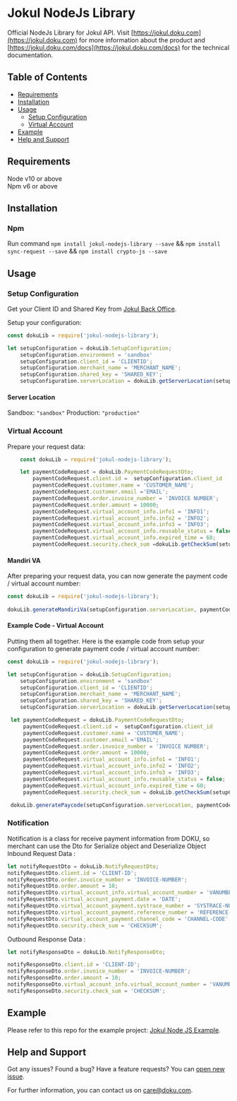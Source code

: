 # Jokul NodeJs Library

Official NodeJs Library for Jokul API. Visit [https://jokul.doku.com](https://jokul.doku.com) for more information about the product and [https://jokul.doku.com/docs](https://jokul.doku.com/docs) for the technical documentation.

## Table of Contents

- [Requirements](#requirements)
- [Installation](#installation)
- [Usage](#usage)
  - [Setup Configuration](#setup-configuration)
  - [Virtual Account](#virtual-account)
- [Example](#example)
- [Help and Support](#help-and-support)

## Requirements

Node v10 or above <br />
Npm v6 or above

## Installation

### Npm
Run command `npm install jokul-nodejs-library --save` && `npm install sync-request --save` && `npm install crypto-js --save`

## Usage

### Setup Configuration

Get your Client ID and Shared Key from [Jokul Back Office](https://jokul.doku.com/bo/login).

Setup your configuration:

```javascript
const dokuLib = require('jokul-nodejs-library');

let setupConfiguration = dokuLib.SetupConfiguration;
    setupConfiguration.environment = 'sandbox'
    setupConfiguration.client_id = 'CLIENTID';
    setupConfiguration.merchant_name = 'MERCHANT_NAME';
    setupConfiguration.shared_key = 'SHARED_KEY';
    setupConfiguration.serverLocation = dokuLib.getServerLocation(setupConfiguration.environment);

```
#### Server Location
Sandbox: `"sandbox"`
Production: `"production"`

### Virtual Account
Prepare your request data:

```javascript
    const dokuLib = require('jokul-nodejs-library');

    let paymentCodeRequest = dokuLib.PaymentCodeRequestDto;
        paymentCodeRequest.client.id =  setupConfiguration.client_id
        paymentCodeRequest.customer.name = 'CUSTOMER_NAME';
        paymentCodeRequest.customer.email ='EMAIL';
        paymentCodeRequest.order.invoice_number = 'INVOICE NUMBER';
        paymentCodeRequest.order.amount = 10000;
        paymentCodeRequest.virtual_account_info.info1 = 'INFO1';
        paymentCodeRequest.virtual_account_info.info2 = 'INFO2';
        paymentCodeRequest.virtual_account_info.info3 = 'INFO3';
        paymentCodeRequest.virtual_account_info.reusable_status = false;
        paymentCodeRequest.virtual_account_info.expired_time = 60;
        paymentCodeRequest.security.check_sum =dokuLib.getCheckSum(setupConfiguration, paymentCodeRequest);
```

#### Mandiri VA

After preparing your request data, you can now generate the payment code / virtual account number:

```javascript
const dokuLib = require('jokul-nodejs-library');
 
dokuLib.generateMandiriVa(setupConfiguration.serverLocation, paymentCodeRequest);
```

#### Example Code - Virtual Account

Putting them all together. Here is the example code from setup your configuration to generate payment code / virtual account number:

```javascript
const dokuLib = require('jokul-nodejs-library');

let setupConfiguration = dokuLib.SetupConfiguration;
    setupConfiguration.environment = 'sandbox'
    setupConfiguration.client_id = 'CLIENTID';
    setupConfiguration.merchant_name = 'MERCHANT_NAME';
    setupConfiguration.shared_key = 'SHARED_KEY';
    setupConfiguration.serverLocation = dokuLib.getServerLocation(setupConfiguration.environment);

 let paymentCodeRequest = dokuLib.PaymentCodeRequestDto;
     paymentCodeRequest.client.id =  setupConfiguration.client_id 
     paymentCodeRequest.customer.name = 'CUSTOMER_NAME';
     paymentCodeRequest.customer.email ='EMAIL';
     paymentCodeRequest.order.invoice_number = 'INVOICE NUMBER';
     paymentCodeRequest.order.amount = 10000;
     paymentCodeRequest.virtual_account_info.info1 = 'INFO1';
     paymentCodeRequest.virtual_account_info.info2 = 'INFO2';
     paymentCodeRequest.virtual_account_info.info3 = 'INFO3';
     paymentCodeRequest.virtual_account_info.reusable_status = false;
     paymentCodeRequest.virtual_account_info.expired_time = 60;
     paymentCodeRequest.security.check_sum = dokuLib.getCheckSum(setupConfiguration, paymentCodeRequest);

 dokuLib.generatePaycode(setupConfiguration.serverLocation, paymentCodeRequest);

```
### Notification
Notification is a class for receive payment information from DOKU, so merchant can use the Dto for Serialize object and Deserialize Object
Inbound Request Data :
```javascript
let notifyRequestDto = dokuLib.NotifyRequestDto;
notifyRequestDto.client.id = 'CLIENT-ID';
notifyRequestDto.order.invoice_number = 'INVOICE-NUMBER';
notifyRequestDto.order.amount = 10;
notifyRequestDto.virtual_account_info.virtual_account_number = 'VANUMBER';
notifyRequestDto.virtual_account_payment.date = 'DATE';
notifyRequestDto.virtual_account_payment.systrace_number = 'SYSTRACE-NUMBER';
notifyRequestDto.virtual_account_payment.reference_number = 'REFERENCE-NUMBER';
notifyRequestDto.virtual_account_payment.channel_code = 'CHANNEL-CODE';
notifyRequestDto.security.check_sum = 'CHECKSUM';

```
Outbound Response Data :
```javascript
let notifyResponseDto = dokuLib.NotifyResponseDto;

notifyResponseDto.client.id = 'CLIENT-ID';
notifyResponseDto.order.invoice_number = 'INVOICE-NUMBER';
notifyResponseDto.order.amount = 10;
notifyResponseDto.virtual_account_info.virtual_account_number = 'VANUMBER';
notifyResponseDto.security.check_sum = 'CHECKSUM';
```




## Example

Please refer to this repo for the example project: [Jokul Node JS Example](https://github.com/PTNUSASATUINTIARTHA-DOKU/jokul-nodejs-example).

## Help and Support

Got any issues? Found a bug? Have a feature requests? You can [open new issue](https://github.com/PTNUSASATUINTIARTHA-DOKU/jokul-nodejs-library/issues/new).

For further information, you can contact us on [care@doku.com](mailto:care@doku.com).
